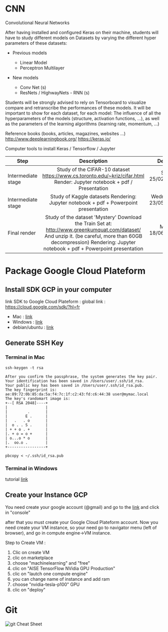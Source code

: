 # CNN
Convolutional Neural Networks

After having installed and configured Keras on their machine, students will have to study different models on Datasets by varying the different hyper parameters of these datasets:
* Previous models
  - Linear Model
  - Perceptron Multilayer
  
* New models
  - Conv Net (s)
  - ResNets / HighwayNets - RNN (s)
  
Students will be strongly advised to rely on Tensorboard to visualize compare and retranscribe the performances of these models.
It will be important to show for each dataset, for each model:
The influence of all the hyperparameters of the models (structure, activation functions, ...), as well as the parameters of the learning algorithms (learning rate, momentum, ...)

Reference books (books, articles, magazines, websites ...)
http://www.deeplearningbook.org/
https://keras.io/

Computer tools to install
Keras / Tensorflow / Jupyter

| Step                    | Description           | Deadline  |
| ----------------------- |:---------------------:| ---------:|
| Intermediate stage      | Study of the CIFAR-10 dataset https://www.cs.toronto.edu/~kriz/cifar.html Render: Jupyter notebook + pdf / Presentation | Sunday 25/02/2018 23h59 |
| Intermediate stage      | Study of Kaggle datasets Rendering: Jupyter notebook + pdf + Powerpoint presentation     | Wednesday 23/05/2018 23h59 |
| Final render | Study of the dataset 'Mystery' Download the Train Set at: http://www.greenkumquat.com/dataset/ And unzip it. (be careful, more than 60GB decompression) Rendering: Jupyter notebook + pdf + Powerpoint presentation | Monday 18/06/2018 23h59 |

# Package Google Cloud Plateform

## Install SDK GCP in your computer
link SDK to Google Cloud Plateform :
global link : https://cloud.google.com/sdk/?hl=fr
- Mac : [link](https://cloud.google.com/sdk/docs/quickstart-macos?hl=fr)
- Windows : [link](https://cloud.google.com/sdk/docs/quickstart-windows?hl=fr)
- debian/ubuntu : [link](https://cloud.google.com/sdk/docs/quickstart-debian-ubuntu?hl=fr)

## Generate SSH Key

### Terminal in Mac
```
ssh-keygen -t rsa

After you confirm the passphrase, the system generates the key pair.
Your identification has been saved in /Users/user/.ssh/id_rsa.
Your public key has been saved in /Users/user/.ssh/id_rsa.pub.
The key fingerprint is:
ae:89:72:0b:85:da:5a:f4:7c:1f:c2:43:fd:c6:44:38 user@mymac.local
The key's randomart image is:
+--[ RSA 2048]----+
|                 |
|         .       |
|        E .      |
|   .   . o       |
|  o . . S .      |
| + + o . +       |
|. + o = o +      |
| o...o * o       |
|.  oo.o .        |
+-----------------+

pbcopy < ~/.ssh/id_rsa.pub
```

### Terminal in Windows
tutorial [link](http://www.kevinsubileau.fr/informatique/astuces-tutoriels/windows-10-client-serveur-ssh-natif.html)


## Create your Instance GCP

You need create your google account (@gmail) and go to the [link](https://cloud.google.com/) and click in "console"

after that you must create your Google Cloud Plateform account.
Now you need create your VM instance, so your need go to navigator menu (left of browser), and go in compute engine->VM instance.

 Step to Create VM :
1. Clic on create VM
2. clic on marketplace
3. choose "machinelearning" and "free"
4. clic on "AISE TensorFlow NVidia GPU Production"
5. clic on "lautch one compute engine"
6. you can change name of instance and add ram
7. choose "nvidia-tesla-p100" GPU
8. clic on "deploy"

# Git

![git Cheat Sheet](https://github.com/Harisonm/4aibd-s1-project-ml/blob/master/man_GIT.jpg)




